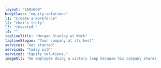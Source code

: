 ```yaml
---
layout: "160x600"
bodyClass: "equity-solutions"
l1: "Create a workforce"
l2: "that’s truly"
l3: "invested."
l4: ""
taglineTitle: "Morgan Stanley at Work"
taglineSlogan: "Your company at its best"
service1: "Get started"
service2: "today with"
service3: "Equity Solutions."
imageAlt: "An employee doing a victory leap because his company shares just vested while coworkers cheer him on."
---
```

 
